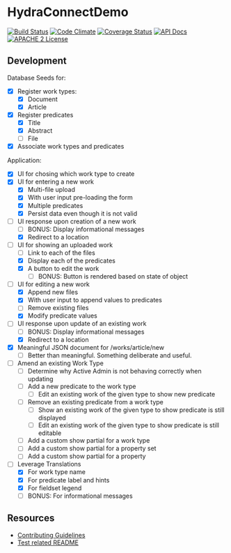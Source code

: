 # HydraConnectDemo

[![Build Status](https://travis-ci.org/ndlib/hydra_connect_demo.png?branch=master)](https://travis-ci.org/ndlib/hydra_connect_demo)
[![Code Climate](https://codeclimate.com/github/ndlib/hydra_connect_demo.png)](https://codeclimate.com/github/ndlib/hydra_connect_demo)
[![Coverage Status](https://img.shields.io/coveralls/ndlib/hydra_connect_demo.svg)](https://coveralls.io/r/ndlib/hydra_connect_demo)
[![API Docs](http://img.shields.io/badge/API-docs-blue.svg)](http://rubydoc.info/github/ndlib/hydra_connect_demo/master/frames/)
[![APACHE 2 License](http://img.shields.io/badge/APACHE2-license-blue.svg)](./LICENSE)

## Development

Database Seeds for:

- [X] Register work types:
  - [X] Document
  - [X] Article
- [X] Register predicates
  - [X] Title
  - [X] Abstract
  - [ ] File
- [X] Associate work types and predicates

Application:

- [X] UI for chosing which work type to create
- [X] UI for entering a new work
  - [X] Multi-file upload
  - [X] With user input pre-loading the form
  - [X] Multiple predicates
  - [X] Persist data even though it is not valid
- [ ] UI response upon creation of a new work
  - [ ] BONUS: Display informational messages
  - [X] Redirect to a location
- [ ] UI for showing an uploaded work
  - [ ] Link to each of the files
  - [X] Display each of the predicates
  - [X] A button to edit the work
    - [ ] BONUS: Button is rendered based on state of object
- [ ] UI for editing a new work
  - [X] Append new files
  - [X] With user input to append values to predicates
  - [ ] Remove existing files
  - [X] Modify predicate values
- [ ] UI response upon update of an existing work
  - [ ] BONUS: Display informational messages
  - [X] Redirect to a location
- [X] Meaningful JSON document for /works/article/new
  - [ ] Better than meaningful. Something deliberate and useful.
- [ ] Amend an existing Work Type
  - [ ] Determine why Active Admin is not behaving correctly when updating
  - [ ] Add a new predicate to the work type
    - [ ] Edit an existing work of the given type to show new predicate
  - [ ] Remove an existing predicate from a work type
    - [ ] Show an existing work of the given type to show predicate is still displayed
    - [ ] Edit an existing work of the given type to show predicate is still editable
  - [ ] Add a custom show partial for a work type
  - [ ] Add a custom show partial for a property set
  - [ ] Add a custom show partial for a property
- [ ] Leverage Translations
  - [X] For work type name
  - [X] For predicate label and hints
  - [X] For fieldset legend
  - [ ] BONUS: For informational messages

## Resources

* [Contributing Guidelines](./CONTRIBUTING.md)
* [Test related README](./spec/README.md)
